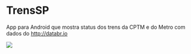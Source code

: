 TrensSP
=======

App para Android que mostra status dos trens da CPTM e do Metro com dados do http://databr.io

![](http://sc-cdn.scaleengine.net/i/93af2a5ef8b684a50a7c0514c12dd80f.png)
